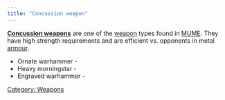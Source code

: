 ```yaml
---
title: "Concussion weapon"
---
```


**[Concussion weapons](Concussion_weapons "wikilink")** are one of the
[weapon](weapon "wikilink") types found in [MUME](MUME "wikilink"). They
have high strength requirements and are efficient vs. opponents in metal
[armour](armour "wikilink").

- Ornate warhammer -
- Heavy morningstar -
- Engraved warhammer -

[Category: Weapons](Category:_Weapons "wikilink")